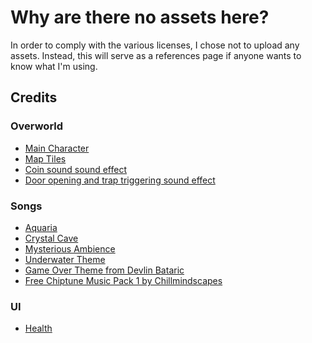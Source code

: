 # Why are there no assets here?
In order to comply with the various licenses, I chose not to upload any assets. Instead,
this will serve as a references page if anyone wants to know what I'm using.

## Credits
### Overworld
- [Main Character](https://0x72.itch.io/16x16-dungeon-tileset)
- [Map Tiles](https://0x72.itch.io/dungeontileset-ii)
- [Coin sound sound effect](https://opengameart.org/content/512-sound-effects-8-bit-style)
- [Door opening and trap triggering sound effect](https://opengameart.org/content/sfx-the-ultimate-2017-8-bit-mini-pack)

### Songs
- [Aquaria](https://opengameart.org/content/aquaria)
- [Crystal Cave](https://opengameart.org/content/crystal-cave-song18)
- [Mysterious Ambience](https://opengameart.org/content/mysterious-ambience-song21)
- [Underwater Theme](https://opengameart.org/content/underwater-theme)
- [Game Over Theme from Devlin Bataric](https://opengameart.org/content/69-game-over-jingles-pack)
- [Free Chiptune Music Pack 1 by Chillmindscapes](https://chillmindscapes.itch.io/free-chiptune-music-pack-1)

### UI
- [Health](https://opengameart.org/content/heart-health-bar)
